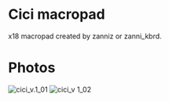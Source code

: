 # Cici macropad

x18 macropad created by zanniz or zanni_kbrd.

# Photos

![cici_v.1_01](https://user-images.githubusercontent.com/103176938/166121013-fd289732-7a7a-409c-8bad-50da17bc1b51.png)
![cici_v 1_02](https://user-images.githubusercontent.com/103176938/166121005-01e547b0-8c14-4df6-b5a8-86f5d4e0e5c7.jpg)




